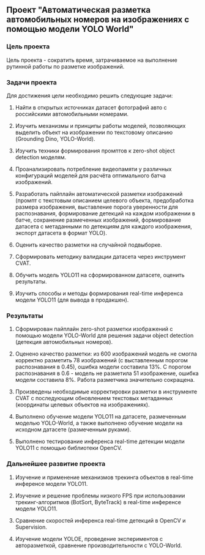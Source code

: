 ## Проект "Автоматическая разметка автомобильных номеров на изображениях с помощью модели YOLO World"

### Цель проекта

Цель проекта -  сократить время, затрачиваемое на выполнение рутинной работы по разметке изображений.

### Задачи проекта

Для достижения цели необходимо решить следующие задачи:

1. Найти в открытых источниках датасет фотографий авто с российскими автомобильными номерами.

2. Изучить механизмы и принципы работы моделей, позволяющих выделить объект на изображении по текстовому описанию (Grounding Dino, YOLO-World).

3. Изучить техники формирования промптов к zero-shot object detection моделям.

4. Проанализировать потребление видеопамяти у различных конфигураций моделей для расчёта оптимального батча изображений.

5. Разработать пайплайн автоматической разметки изображений (промпт с текстовым описанием целевого объекта, предобработка размера изображения, выставление порога уверенности для распознавания, формирование детекций на каждом изображении в батче, сохранение размеченных изображений, формирование датасета с метаданными по детекциям для каждого изображения, экспорт датасета в формат YOLO).

6. Оценить качество разметки на случайной подвыборке.

7. Сформировать методику валидации датасета через инструмент CVAT.

8. Обучить модель YOLO11 на сформированном датасете, оценить результаты.

9. Изучить способы и методы формирования real-time инференса модели YOLO11 (для вывода в продакшен).

### Результаты

1. Сформирован пайплайн zero-shot разметки изображений с помощью модели YOLO-World для решения задачи object detection (детекция автомобильных номеров).

2. Оценено качество разметки: из 600 изображений модель не смогла корректно разметить 78 изображений (с выставленным порогом распознавания в 0.45), ошибка модели составила 13%. С порогом распознавания в 0.6 - модель не разметила 51 изображение, ошибка модели составила 8%. Работа разметчика значительно сокращена.

3. Произведены необходимые корректировки разметки в инструменте CVAT с последующим обновлением текстовых метаданных (координаты целевых объектов на изображениях).

4. Выполнено обучение модели YOLO11 на датасете, размеченным моделью YOLO-World, а также выполнено обучение модели на исходном датасете (размеченным руками).

5. Выполнено тестирование инференса real-time детекции модели YOLO11 с помощью библиотеки OpenCV.

### Дальнейшее развитие проекта

1. Изучение и применение механизмов трекинга объектов в real-time инференсе модели YOLO11.

2. Изучение и решение проблемы низкого FPS при использовании трекинг-алгоритмов (BotSort, ByteTrack) в real-time инференсе модели YOLO11.

3. Сравнение скоростей инференса real-time детекций в OpenCV и Supervision.

4. Изучение модели YOLOE, проведение экспериментов с авторазметкой, сравнение производительности с YOLO-World.